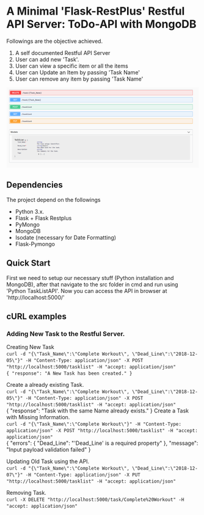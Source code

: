 # A Minimal 'Flask-RestPlus' Restful API Server: ToDo-API with MongoDB

Followings are the objective achieved.

1. A self documented Restful API Server
2. User can add new 'Task'.
3. User can view a specific item or all the items
4. User can Update an Item by passing 'Task Name'
5. User can remove any item by passing 'Task Name'


 ![Server layout](/images/restful_server.PNG)
 
 ## Dependencies
 The project depend on the followings
 
   * Python 3.x. 
   * Flask + Flask Restplus
   * PyMongo
   * MongoDB
   * Isodate (necessary for Date Formatting)
   * Flask-Pymongo
  
## Quick Start
First we need to setup our necessary stuff (Python installation and MongoDB), after that navigate to the src folder in cmd and run using 'Python TaskListAPI'. Now you can access the API in browser at 'http://localhost:5000/'

## cURL examples
### Adding New Task to the Restful Server.
Creating New Task
<br/>`curl -d "{\"Task_Name\":\"Complete Workout\", \"Dead_Line\":\"2018-12-05\"}" -H "Content-Type: application/json" -X POST "http://localhost:5000/tasklist" -H "accept: application/json"`
<br/>`{
    "response": "A New Task has been created."
}`

Create a already existing Task.
<br/>`curl -d "{\"Task_Name\":\"Complete Workout\", \"Dead_Line\":\"2018-12-05\"}" -H "Content-Type: application/json" -X POST "http://localhost:5000/tasklist" -H "accept: application/json"`
<br/>{
    "response": "Task with the same Name already exists."
}
Create a Task with Missing Information.
<br/>`curl -d "{\"Task_Name\":\"Complete Workout\"}" -H "Content-Type: application/json" -X POST "http://localhost:5000/tasklist" -H "accept: application/json"`
<br/>{
    "errors": {
        "Dead_Line": "'Dead_Line' is a required property"
    },
    "message": "Input payload validation failed"
}


Updating Old Task using the API.
<br />`curl -d "{\"Task_Name\":\"Complete Workout\", \"Dead_Line\":\"2018-12-07\"}" -H "Content-Type: application/json" -X PUT "http://localhost:5000/tasklist" -H "accept: application/json"`

Removing Task.
<br />`curl -X DELETE "http://localhost:5000/task/Complete%20Workout" -H "accept: application/json"`
